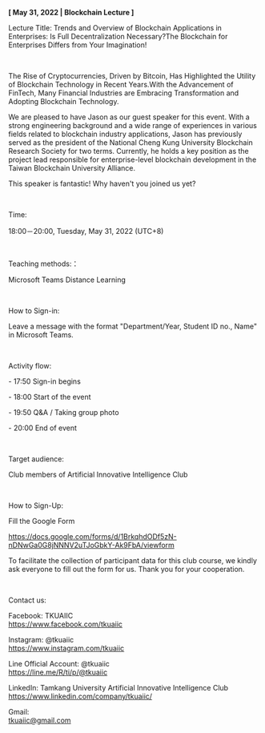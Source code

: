 **[ May 31, 2022 | Blockchain Lecture ]**

Lecture Title: Trends and Overview of Blockchain Applications in Enterprises: Is Full Decentralization Necessary?The Blockchain for Enterprises Differs from Your Imagination!

&nbsp;

The Rise of Cryptocurrencies, Driven by Bitcoin, Has Highlighted the Utility of Blockchain Technology in Recent Years.With the Advancement of FinTech, Many Financial Industries are Embracing Transformation and Adopting Blockchain Technology.

We are pleased to have Jason as our guest speaker for this event. With a strong engineering background and a wide range of experiences in various fields related to blockchain industry applications, Jason has previously served as the president of the National Cheng Kung University Blockchain Research Society for two terms. Currently, he holds a key position as the project lead responsible for enterprise-level blockchain development in the Taiwan Blockchain University Alliance.

This speaker is fantastic! Why haven't you joined us yet?

&nbsp;

Time:

18:00－20:00, Tuesday, May 31, 2022 (UTC+8)

&nbsp;

Teaching methods:：

Microsoft Teams  Distance Learning

&nbsp;

How to Sign-in:

Leave a message with the format "Department/Year, Student ID no., Name" in Microsoft Teams.

&nbsp;

Activity flow:

\- 17:50 Sign-in begins

\- 18:00 Start of the event

\- 19:50 Q&A / Taking group photo

\- 20:00 End of event

&nbsp;

Target audience:

Club members of Artificial Innovative Intelligence Club

&nbsp;

How to Sign-Up:

Fill the Google Form

https://docs.google.com/forms/d/1BrkqhdODf5zN-nDNwGa0G8jNNNV2uTJoGbkY-Ak9FbA/viewform

To facilitate the collection of participant data for this club course, we kindly ask everyone to fill out the form for us. Thank you for your cooperation.

&nbsp;

Contact us:

Facebook: TKUAIIC <br />https://www.facebook.com/tkuaiic

Instagram: @tkuaiic <br />https://www.instagram.com/tkuaiic

Line Official Account: @tkuaiic <br />https://line.me/R/ti/p/@tkuaiic

LinkedIn: Tamkang University Artificial Innovative Intelligence Club <br />https://www.linkedin.com/company/tkuaiic/

Gmail: <br />tkuaiic@gmail.com
